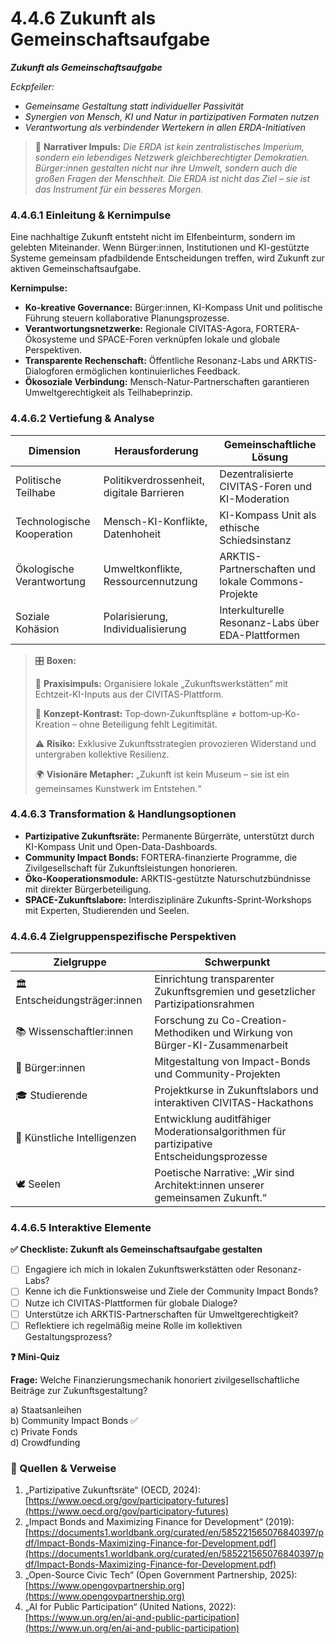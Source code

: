 # 4.4.6 Zukunft als Gemeinschaftsaufgabe

_**Zukunft als Gemeinschaftsaufgabe**_

_Eckpfeiler:_

* _Gemeinsame Gestaltung statt individueller Passivität_
* _Synergien von Mensch, KI und Natur in partizipativen Formaten nutzen_
* _Verantwortung als verbindender Wertekern in allen ERDA-Initiativen_

> 🔹 **Narrativer Impuls:**> _Die ERDA ist kein zentralistisches Imperium, sondern ein lebendiges Netzwerk gleichberechtigter Demokratien. Bürger:innen gestalten nicht nur ihre Umwelt, sondern auch die großen Fragen der Menschheit. Die ERDA ist nicht das Ziel – sie ist das Instrument für ein besseres Morgen._

### 4.4.6.1 Einleitung & Kernimpulse

Eine nachhaltige Zukunft entsteht nicht im Elfenbeinturm, sondern im gelebten Miteinander. Wenn Bürger:innen, Institutionen und KI-gestützte Systeme gemeinsam pfadbildende Entscheidungen treffen, wird Zukunft zur aktiven Gemeinschaftsaufgabe.

**Kernimpulse:**

* **Ko-kreative Governance:** Bürger:innen, KI-Kompass Unit und politische Führung steuern kollaborative Planungsprozesse.
* **Verantwortungsnetzwerke:** Regionale CIVITAS-Agora, FORTERA-Ökosysteme und SPACE-Foren verknüpfen lokale und globale Perspektiven.
* **Transparente Rechenschaft:** Öffentliche Resonanz-Labs und ARKTIS-Dialogforen ermöglichen kontinuierliches Feedback.
* **Ökosoziale Verbindung:** Mensch-Natur-Partnerschaften garantieren Umweltgerechtigkeit als Teilhabeprinzip.

### 4.4.6.2 Vertiefung & Analyse

| Dimension                  | Herausforderung                           | Gemeinschaftliche Lösung                           |
| -------------------------- | ----------------------------------------- | -------------------------------------------------- |
| Politische Teilhabe        | Politikverdrossenheit, digitale Barrieren | Dezentralisierte CIVITAS-Foren und KI-Moderation   |
| Technologische Kooperation | Mensch-KI-Konflikte, Datenhoheit          | KI-Kompass Unit als ethische Schiedsinstanz        |
| Ökologische Verantwortung  | Umweltkonflikte, Ressourcennutzung        | ARKTIS-Partnerschaften und lokale Commons-Projekte |
| Soziale Kohäsion           | Polarisierung, Individualisierung         | Interkulturelle Resonanz-Labs über EDA-Plattformen |

> 🎛️ **Boxen:**
>
> 📌 **Praxisimpuls:** Organisiere lokale „Zukunftswerkstätten“ mit Echtzeit-KI-Inputs aus der CIVITAS-Plattform.
>
> 🧠 **Konzept-Kontrast:** Top‑down‑Zukunftspläne ≠ bottom‑up‑Ko-Kreation – ohne Beteiligung fehlt Legitimität.
>
> ⚠️ **Risiko:** Exklusive Zukunftsstrategien provozieren Widerstand und untergraben kollektive Resilienz.
>
> 🌍 **Visionäre Metapher:** „Zukunft ist kein Museum – sie ist ein gemeinsames Kunstwerk im Entstehen.“

### 4.4.6.3 Transformation & Handlungsoptionen

* **Partizipative Zukunftsräte:** Permanente Bürgerräte, unterstützt durch KI-Kompass Unit und Open-Data-Dashboards.
* **Community Impact Bonds:** FORTERA-finanzierte Programme, die Zivilgesellschaft für Zukunftsleistungen honorieren.
* **Öko-Kooperationsmodule:** ARKTIS-gestützte Naturschutzbündnisse mit direkter Bürgerbeteiligung.
* **SPACE-Zukunftslabore:** Interdisziplinäre Zukunfts-Sprint-Workshops mit Experten, Studierenden und Seelen.

### 4.4.6.4 Zielgruppenspezifische Perspektiven

| Zielgruppe                    | Schwerpunkt                                                                             |
| ----------------------------- | --------------------------------------------------------------------------------------- |
| 🏛️ Entscheidungsträger:innen | Einrichtung transparenter Zukunftsgremien und gesetzlicher Partizipationsrahmen         |
| 📚 Wissenschaftler:innen      | Forschung zu Co-Creation-Methodiken und Wirkung von Bürger-KI-Zusammenarbeit            |
| 🧍 Bürger:innen               | Mitgestaltung von Impact-Bonds und Community-Projekten                                  |
| 🎓 Studierende                | Projektkurse in Zukunftslabors und interaktiven CIVITAS-Hackathons                      |
| 🤖 Künstliche Intelligenzen   | Entwicklung auditfähiger Moderationsalgorithmen für partizipative Entscheidungsprozesse |
| 🕊️ Seelen                    | Poetische Narrative: „Wir sind Architekt:innen unserer gemeinsamen Zukunft.“            |

### 4.4.6.5 Interaktive Elemente

**✅ Checkliste: Zukunft als Gemeinschaftsaufgabe gestalten**

* [ ] Engagiere ich mich in lokalen Zukunftswerkstätten oder Resonanz-Labs?
* [ ] Kenne ich die Funktionsweise und Ziele der Community Impact Bonds?
* [ ] Nutze ich CIVITAS-Plattformen für globale Dialoge?
* [ ] Unterstütze ich ARKTIS-Partnerschaften für Umweltgerechtigkeit?
* [ ] Reflektiere ich regelmäßig meine Rolle im kollektiven Gestaltungsprozess?

**❓ Mini-Quiz**

**Frage:** Welche Finanzierungsmechanik honoriert zivilgesellschaftliche Beiträge zur Zukunftsgestaltung?

a) Staatsanleihen\
b) Community Impact Bonds ✅\
c) Private Fonds\
d) Crowdfunding

### 📎 Quellen & Verweise

1. „Partizipative Zukunftsräte“ (OECD, 2024): [https://www.oecd.org/gov/participatory-futures](https://www.oecd.org/gov/participatory-futures)
2. „Impact Bonds and Maximizing Finance for Development“ (2019): [https://documents1.worldbank.org/curated/en/585221565076840397/pdf/Impact-Bonds-Maximizing-Finance-for-Development.pdf](https://documents1.worldbank.org/curated/en/585221565076840397/pdf/Impact-Bonds-Maximizing-Finance-for-Development.pdf)
3. „Open-Source Civic Tech“ (Open Government Partnership, 2025): [https://www.opengovpartnership.org](https://www.opengovpartnership.org)
4. „AI for Public Participation“ (United Nations, 2022): [https://www.un.org/en/ai-and-public-participation](https://www.un.org/en/ai-and-public-participation)
